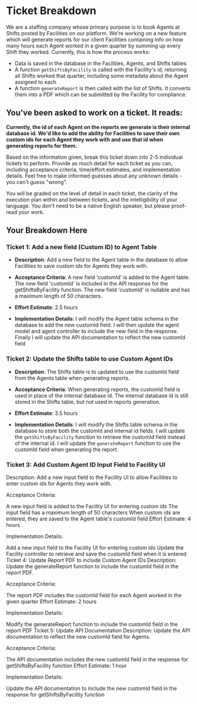 # Ticket Breakdown

We are a staffing company whose primary purpose is to book Agents at Shifts posted by Facilities on our platform. We're working on a new feature which will generate reports for our client Facilities containing info on how many hours each Agent worked in a given quarter by summing up every Shift they worked. Currently, this is how the process works:

- Data is saved in the database in the Facilities, Agents, and Shifts tables
- A function `getShiftsByFacility` is called with the Facility's id, returning all Shifts worked that quarter, including some metadata about the Agent assigned to each
- A function `generateReport` is then called with the list of Shifts. It converts them into a PDF which can be submitted by the Facility for compliance.

## You've been asked to work on a ticket. It reads:

**Currently, the id of each Agent on the reports we generate is their internal database id. We'd like to add the ability for Facilities to save their own custom ids for each Agent they work with and use that id when generating reports for them.**

Based on the information given, break this ticket down into 2-5 individual tickets to perform. Provide as much detail for each ticket as you can, including acceptance criteria, time/effort estimates, and implementation details. Feel free to make informed guesses about any unknown details - you can't guess "wrong".

You will be graded on the level of detail in each ticket, the clarity of the execution plan within and between tickets, and the intelligibility of your language. You don't need to be a native English speaker, but please proof-read your work.

## Your Breakdown Here

### Ticket 1: Add a new field (Custom ID) to Agent Table

- **Description**:
  Add a new field to the Agent table in the database to allow Facilities to save custom ids for Agents they work with.

- **Acceptance Criteria**:
  A new field 'customId' is added to the Agent table.
  The new field 'customId' is included in the API response for the getShiftsByFacility function.
  The new field 'customId' is nullable and has a maximum length of 50 characters.

- **Effort Estimate**:
  2.5 hours

- **Implementation Details**:
  I will modify the Agent table schema in the database to add the new customId field.
  I will then update the agent model and agent controller to include the new field in the response.
  Finally I will update the API documentation to reflect the new customId field

### Ticket 2: Update the Shifts table to use Custom Agent IDs

- **Description**:
  The Shifts table is to updated to use the customId field from the Agents table when generating reports.

- **Acceptance Criteria**:
  When generating reports, the customId field is used in place of the internal database id.
  The internal database id is still stored in the Shifts table, but not used in reports generation.

- **Effort Estimate**:
  3.5 hours

- **Implementation Details**:
  I will modify the Shifts table schema in the database to store both the customId and internal id fields.
  I will update the `getShiftsByFacility` function to retrieve the customId field instead of the internal id.
  I will update the `generateReport` function to use the customId field when generating the report.

### Ticket 3: Add Custom Agent ID Input Field to Facility UI

Description:
Add a new input field to the Facility UI to allow Facilities to enter custom ids for Agents they work with.

Acceptance Criteria:

A new input field is added to the Facility UI for entering custom ids
The input field has a maximum length of 50 characters
When custom ids are entered, they are saved to the Agent table's customId field
Effort Estimate:
4 hours

Implementation Details:

Add a new input field to the Facility UI for entering custom ids
Update the Facility controller to retrieve and save the customId field when it is entered
Ticket 4: Update Report PDF to include Custom Agent IDs
Description:
Update the generateReport function to include the customId field in the report PDF.

Acceptance Criteria:

The report PDF includes the customId field for each Agent worked in the given quarter
Effort Estimate:
2 hours

Implementation Details:

Modify the generateReport function to include the customId field in the report PDF
Ticket 5: Update API Documentation
Description:
Update the API documentation to reflect the new customId field for Agents.

Acceptance Criteria:

The API documentation includes the new customId field in the response for getShiftsByFacility function
Effort Estimate:
1 hour

Implementation Details:

Update the API documentation to include the new customId field in the response for getShiftsByFacility function
